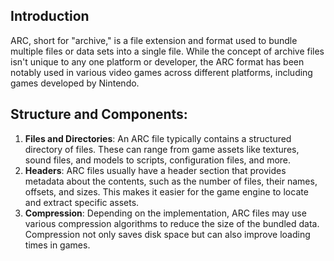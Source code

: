 ## **Introduction**
ARC, short for "archive," is a file extension and format used to bundle multiple files or data sets into a single file. While the concept of archive files isn't unique to any one platform or developer, the ARC format has been notably used in various video games across different platforms, including games developed by Nintendo.
## **Structure and Components**:

1. **Files and Directories**: An ARC file typically contains a structured directory of files. These can range from game assets like textures, sound files, and models to scripts, configuration files, and more.
2. **Headers**: ARC files usually have a header section that provides metadata about the contents, such as the number of files, their names, offsets, and sizes. This makes it easier for the game engine to locate and extract specific assets.
3. **Compression**: Depending on the implementation, ARC files may use various compression algorithms to reduce the size of the bundled data. Compression not only saves disk space but can also improve loading times in games.